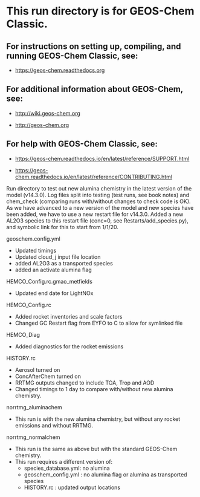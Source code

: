 # This run directory is for GEOS-Chem Classic.

## For instructions on setting up, compiling, and running GEOS-Chem Classic, see:

  - https://geos-chem.readthedocs.org

## For additional information about GEOS-Chem, see:

  - http://wiki.geos-chem.org

  - http://geos-chem.org

## For help with GEOS-Chem Classic, see:

  - https://geos-chem.readthedocs.io/en/latest/reference/SUPPORT.html

  - https://geos-chem.readthedocs.io/en/latest/reference/CONTRIBUTING.html

Run directory to test out new alumina chemistry in the latest version of the model (v14.3.0).
Log files split into testing (test runs, see book notes) and chem_check (comparing runs with/without changes to check code is OK).
As we have advanced to a new version of the model and new species have been added, we have to use a new restart file for v14.3.0.
Added a new AL2O3 species to this restart file (conc=0, see Restarts/add_species.py), and symbolic link for this to start from 1/1/20.

geoschem.config.yml
  - Updated timings
  - Updated cloud_j input file location
  - added AL2O3 as a transported species
  - added an activate alumina flag

HEMCO_Config.rc.gmao_metfields
  - Updated end date for LightNOx

HEMCO_Config.rc
  - Added rocket inventories and scale factors
  - Changed GC Restart flag from EYFO to C to allow for symlinked file

HEMCO_Diag
  - Added diagnostics for the rocket emissions

HISTORY.rc
  - Aerosol turned on
  - ConcAfterChem turned on
  - RRTMG outputs changed to include TOA, Trop and AOD
  - Changed timings to 1 day to compare with/without new alumina chemistry.

norrtmg_aluminachem
  - This run is with the new alumina chemistry, but without any rocket emissions and without RRTMG.

norrtmg_normalchem
  - This run is the same as above but with the standard GEOS-Chem chemistry.
  - This run requires a different version of:
    - species_database.yml: no alumina
    - geoschem_config.yml : no alumina flag or alumina as transported species
    - HISTORY.rc          : updated output locations
